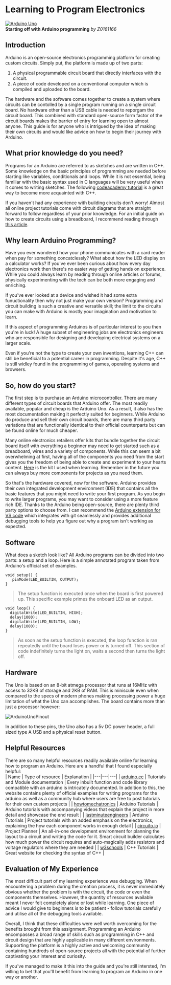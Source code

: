 # Learning to Program Electronics
[![Arduino Uno](ArduinoUno.png)](https://www.arduino.cc/glossary/en/)  
__Starting off with Arduino programming__ *by Z0161166*

## Introduction
Arduino is an open-source electronics programming platform for creating custom circuits.
Simply put, the platform is made up of two parts:
1) A physical programmable circuit board that directly interfaces with the circuit.
2) A piece of code developed on a conventional computer which is compiled and uploaded to the board.

The hardware and the software comes together to create a system where circuits can be contolled by a single program running on a single circuit board. No hardware other than a USB cable is needed to reporgam the circuit board. This combined with standard open-source form factor of the circuit boards makes the barrier of entry for learning open to almost anyone. This guide is for anyone who is intrigued by the idea of making their own circuits and would like advice on how to begin their journey with Arduino.

## What prior knowledge do you need?
Programs for an Arduino are referred to as sketches and are written in C++. Some knowledge on the basic principles of programming are needed before starting like variables, conditionals and loops. While it is not essential, being familiar with the basic syntax used in C languages will be very useful when it comes to writing sketches. The following [codeacademy tutorial](https://www.codecademy.com/learn/learn-c-plus-plus) is a great way to become more acquainted with C++.

If you haven't had any experience with building circuits don't worry! Almost all online project tutorials come with circuit diagrams that are straight forward to follow regardless of your prior knowledge. For an initial guide on how to create circuits using a breadboard, I recommend reading through [this article](https://learn.sparkfun.com/tutorials/how-to-use-a-breadboard/all).

## Why learn Arduino Programming?
Have you ever wondered how your phone communicates with a card reader when pay for something concatclessly? What about how the LED display on a calculator works? If you've ever been curious about how every day electronics work then there's no easier way of getting hands on experience. While you could always learn by reading through online articles or forums, physically experimenting with the tech can be both more engaging and enriching.

If you've ever looked at a device and wished it had some extra funuctionality then why not just make your own version? Programming and circuit building is such a creative and versatile skill; the limit to the circuits you can make with Arduino is mostly your imagination and motivation to learn.

If this aspect of programming Arduinos is of particular interest to you then you're in luck! A huge subset of engineering jobs are electronics engineers who are responsible for designing and developing electrical systems on a larger scale.

Even if you're not the type to create your own inventions, learning C++ can still be beneficial to a potential career in programming. Despite it's age, C++ is still widley found in the programming of games, operating systems and browsers.

## So, how do you start?
The first step is to purchase an Arduino microcontroller. There are many different types of circuit boards that Arduino offer. The most readily available, popular and cheap is the Arduino Uno. As a result, it also has the most documentation making it perfectly suited for beginners. While Arduino do produce and sell their own circuit boards, there are many third party variations that are functionally identical to their official counterparts but can be found online for much cheaper.

Many online electronics retailers offer kits that bundle together the circuit board itself with everything a beginner may need to get started such as a breadboard, wires and a variety of components. While this can seem a bit overwhelming at first, having all of the components you need from the start gives you the freedom of being able to create and experiment to your hearts content. [Here](https://www.ebay.co.uk/itm/RFID-Learning-Starter-Kit-Set-Arduino-UNO-R3-Upgraded-Version-Learning-Suite-Ace-/163826363177) is the kit I used when learning. Remember in the future you can always buy more components for projects as you need them.

So that's the hardware covered, now for the software. Arduino provides their own integrated development environment (IDE) that contains all the basic features that you might need to write your first program. As you begin to write larger programs, you may want to consider using a more feature rich IDE. Thanks to the Arduino being open-source, there are plenty third party options to choose from. I can recommend the [Arduino extension for VS code](https://marketplace.visualstudio.com/items?itemName=vsciot-vscode.vscode-arduino) which integrates with git seamlessly and provides additional debugging tools to help you figure out why a program isn't working as expected.

## Software
What does a sketch look like? All Arduino programs can be divided into two parts: a setup and a loop. Here is a simple annotated program taken from Arduino's official set of examples.
```
void setup() {  
   pinMode(LED_BUILTIN, OUTPUT);
}
```
>The setup function is executed once when the board is first powered up. This specific example primes the onboard LED as an output.
```
void loop() {
  digitalWrite(LED_BUILTIN, HIGH);
  delay(1000);
  digitalWrite(LED_BUILTIN, LOW);
  delay(1000);
}     
```
>As soon as the setup function is executed, the loop function is ran repeatedly until the board loses power or is turned off. This section of code indefinitely turns the light on, waits a second then turns the light off.

## Hardware
The Uno is based on an 8-bit atmega processor that runs at 16MHz with access to 32KB of storage and 2KB of RAM. This is miniscule even when compared to the specs of modern phones making processing power a huge limitation of what the Uno can accomplishes. The board contains more than just a processor however:  

![ArduinoUnoPinout](UnoPinout.png)  

In addition to these pins, the Uno also has a 5v DC power header, a full sized type A USB and a physical reset button.

## Helpful Resources
There are so many helpful resources readily available online for learning how to program an Arduino. Here are a handful that I found especially helpful:  
| Name | Type of resource | Explanation |
|---|---|---|
| [arduino.cc](arduino.cc) | Tutorials and Module documentation | Every inbuilt function and code library compatible with an arduino is intricately documented. In addition to this, the website contains plenty of official examples for writing programs for the arduino as well as a community hub where users are free to post tutorials for their own custom projects |
| [howtomechatronics](https://howtomechatronics.com/arduino-projects/) | Arduino Tutorials | Arduino tutorials with accompanying videos that explain the project in more detail and showcase the end result |
| [lastminuteengineers](https://lastminuteengineers.com/electronics/arduino-projects/) | Arduino Tutorials | Project tutorials with an added emphasis on the electronics, explaining the  how each component works in enough detail |
| [circuito.io](https://www.circuito.io/) | Project Planner | An all-in-one development environment for planning the layout to a circuit and writing the code for it. Smart circuit builder calculates how much power the circuit requires and auto-magically adds resistors and voltage regulators where they are needed |
| [w3schools](https://www.w3schools.com/cpp/) | C++ Tutorials | Great website for checking the syntax of C++ |  

## Evaluation of My Experience
The most difficult part of my learning experience was debugging. When encountering a problem during the creation process, it is never immediately obvious whether the problem is with the circuit, the code or even the components themselves. However, the quantity of resources available meant I never felt completely alone or lost while learning. One piece of advice I would give to beginners is to be patient - follow tutorials carefully and utilise all of the debugging tools available.

Overall, I think that these difficulties were well worth overcoming for the benefits brought from this assignment. Programming an Arduino encompasses a broad range of skills such as programming in C++ and circuit design that are highly applicable in many different environments. Supporting the platform is a highly active and welcoming community containing hundreds of open-source projects all with the potential of further captivating your interest and curiosity.

If you've managed to make it this into the guide and you're still intersted, I'm willing to bet that you'll benefit from learning to program an Arduino in one way or another.
